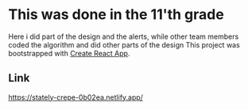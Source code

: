 #   This was done in the 11'th grade

Here i did part of the design and the alerts, while other team members coded the algorithm and did other parts of the design
This project was bootstrapped with [Create React App](https://github.com/facebook/create-react-app).

## Link

https://stately-crepe-0b02ea.netlify.app/
